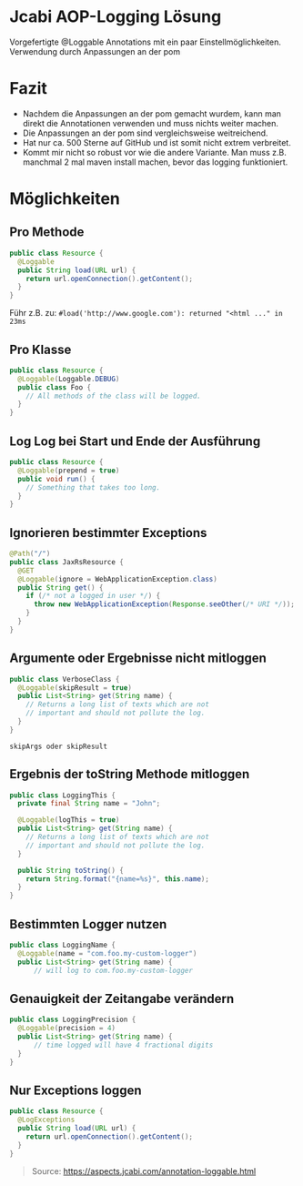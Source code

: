 # Jcabi AOP-Logging Lösung

Vorgefertigte @Loggable Annotations mit ein paar Einstellmöglichkeiten.
Verwendung durch Anpassungen an der pom

# Fazit

- Nachdem die Anpassungen an der pom gemacht wurdem, kann man direkt die Annotationen verwenden und muss nichts weiter machen.
- Die Anpassungen an der pom sind vergleichsweise weitreichend.
- Hat nur ca. 500 Sterne auf GitHub und ist somit nicht extrem verbreitet.
- Kommt mir nicht so robust vor wie die andere Variante. Man muss z.B. manchmal 2 mal maven install machen, bevor das logging funktioniert.

# Möglichkeiten

## Pro Methode

```java
public class Resource {
  @Loggable
  public String load(URL url) {
    return url.openConnection().getContent();
  }
}
```

Führ z.B. zu:
`#load('http://www.google.com'): returned "<html ..." in 23ms`

## Pro Klasse

```java
public class Resource {
  @Loggable(Loggable.DEBUG)
  public class Foo {
    // All methods of the class will be logged.
  }
}
```

## Log Log bei Start und Ende der Ausführung

```java
public class Resource {
  @Loggable(prepend = true)
  public void run() {
    // Something that takes too long.
  }
}
```

## Ignorieren bestimmter Exceptions

```java
@Path("/")
public class JaxRsResource {
  @GET
  @Loggable(ignore = WebApplicationException.class)
  public String get() {
    if (/* not a logged in user */) {
      throw new WebApplicationException(Response.seeOther(/* URI */));
    }
  }
}
```

## Argumente oder Ergebnisse nicht mitloggen

```java
public class VerboseClass {
  @Loggable(skipResult = true)
  public List<String> get(String name) {
    // Returns a long list of texts which are not
    // important and should not pollute the log.
  }
}
```

`skipArgs oder skipResult ` 

## Ergebnis der toString Methode mitloggen

```java
public class LoggingThis {
  private final String name = "John";

  @Loggable(logThis = true)
  public List<String> get(String name) {
    // Returns a long list of texts which are not
    // important and should not pollute the log.
  }

  public String toString() {
    return String.format("{name=%s}", this.name);
  }
}
```

## Bestimmten Logger nutzen

```java
public class LoggingName {
  @Loggable(name = "com.foo.my-custom-logger")
  public List<String> get(String name) {
      // will log to com.foo.my-custom-logger
```

## Genauigkeit der Zeitangabe verändern

```java 
public class LoggingPrecision {
  @Loggable(precision = 4)
  public List<String> get(String name) {
      // time logged will have 4 fractional digits
  }
}
```

## Nur Exceptions loggen

```java
public class Resource {
  @LogExceptions
  public String load(URL url) {
    return url.openConnection().getContent();
  }
}
```

> Source: https://aspects.jcabi.com/annotation-loggable.html
